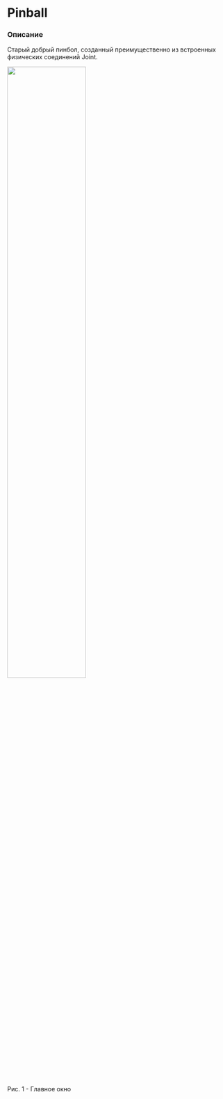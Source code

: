 # Pinball
### Описание
Старый добрый пинбол, созданный преимущественно из встроенных физических соединений Joint.

<img src="https://github.com/bakiLin/Skillbox/assets/120983857/34e79079-9b68-433a-a226-10508b4608a0" width=60% height=60%/>
</br>
Рис. 1 - Главное окно
